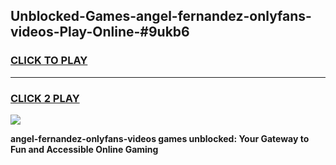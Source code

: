 
## Unblocked-Games-angel-fernandez-onlyfans-videos-Play-Online-#9ukb6
<h3>
<a href="https://premium.freeplayer.one?title=angel-fernandez-onlyfans-videos&ref=27F">CLICK TO PLAY</a></h3>
<hr>

<h3>
<a href="https://premium.freeplayer.one?title=angel-fernandez-onlyfans-videos&ref=27F">CLICK 2 PLAY</a>
  
</h3>

<a href="https://premium.freeplayer.one?title=angel-fernandez-onlyfans-videos&ref=27F"><img src="https://clearcache.store/games.png"></a>


**angel-fernandez-onlyfans-videos games unblocked: Your Gateway to Fun and Accessible Online Gaming**
